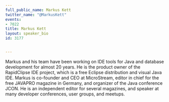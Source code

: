 ---
full_public_name: Markus Kett
twitter_name: "@MarkusKett"
events:
- 7022
title: Markus Kett
layout: speaker_bio
id: 3177

---
Markus and his team have been working on IDE tools for Java and database development for almost 20 years. He is the product owner of the RapidClipse IDE project, which is a free Eclipse distribution and visual Java IDE. Markus is co-founder and CEO at MicroStream, editor in chief for the free JAVAPRO magazine in Germany, and organizer of the Java conference JCON. He is an independent editor for several magazines, and speaker at many developer conferences, user groups, and meetups. 